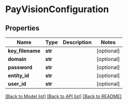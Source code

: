 # PayVisionConfiguration

## Properties
Name | Type | Description | Notes
------------ | ------------- | ------------- | -------------
**key_filename** | **str** |  | [optional] 
**domain** | **str** |  | [optional] 
**password** | **str** |  | [optional] 
**entity_id** | **str** |  | [optional] 
**user_id** | **str** |  | [optional] 

[[Back to Model list]](../README.md#documentation-for-models) [[Back to API list]](../README.md#documentation-for-api-endpoints) [[Back to README]](../README.md)

